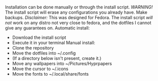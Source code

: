 Installation can be done manually or through the install script.
*WARNING!* The install script will erase any configurations you already have. Make backups.
*Disclaimer:* This was designed for Fedora. The install script *will not* work on any distro not very close to fedora, and the dotfiles I cannot give any guarantees on.
Automatic install:
* Download the install script
* Execute it in your terminal
Manual install:
* Clone the repository
* Move the dotfiles into ~/.config
* (If a directory below isn't present, create it.)
* Move any wallpapers into ~/Pictures/Hyprpapers
* Move the cursor to ~/.icons
* Move the fonts to ~/.local/share/fonts
